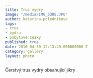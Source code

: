 ```yaml
---
title: Trus vydry
image: "/media/IMG_6388.JPG"
author: katerina-polednikova
tags:
- trus
- vydra
- pobytové znaky
published: true
date: 2016-04-30 12:13:49.000000000 Z
category: gallery
layout: photo
---
```

Čerstvý trus vydry obsahující jikry
